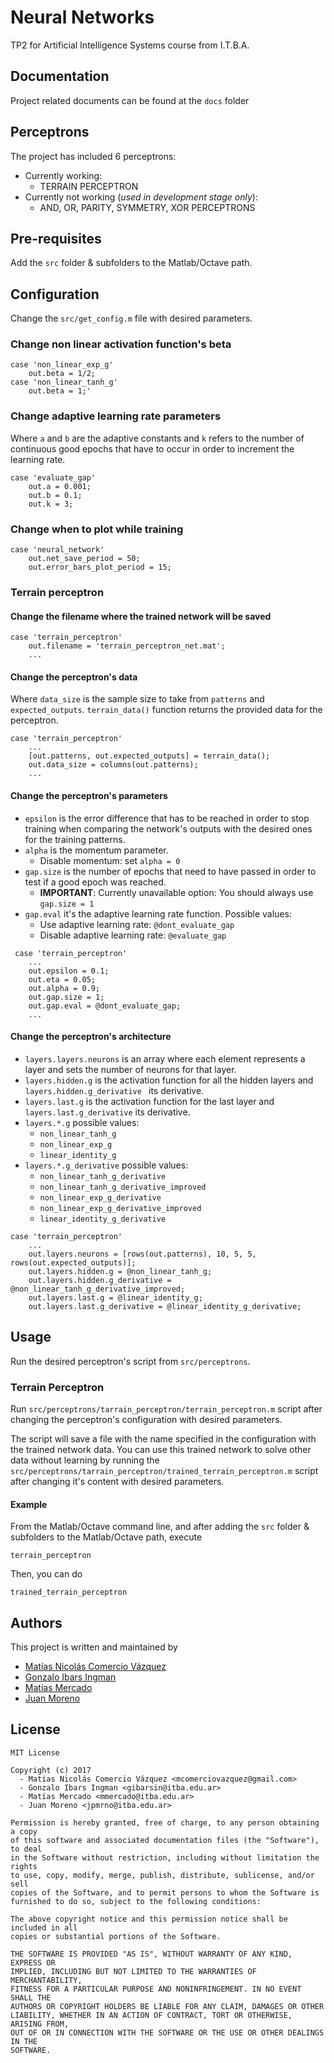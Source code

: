 # Neural Networks
TP2 for Artificial Intelligence Systems course from I.T.B.A.

## Documentation
Project related documents can be found at the `docs` folder

## Perceptrons

The project has included 6 perceptrons:

- Currently working:
  - TERRAIN PERCEPTRON
- Currently not working (_used in development stage only_):
  - AND, OR, PARITY, SYMMETRY, XOR PERCEPTRONS

## Pre-requisites
Add the `src` folder & subfolders to the Matlab/Octave path.

## Configuration

Change the `src/get_config.m` file with desired parameters.

### Change non linear activation function's **beta**

```
case 'non_linear_exp_g'
    out.beta = 1/2;
case 'non_linear_tanh_g'
    out.beta = 1;'
```

### Change adaptive learning rate parameters

Where `a` and `b` are the adaptive constants and `k` refers to the number of continuous good epochs that have to occur in order to increment the learning rate.

```
case 'evaluate_gap'
    out.a = 0.001;
    out.b = 0.1;
    out.k = 3;
```

### Change when to plot while training

```
case 'neural_network'
    out.net_save_period = 50;
    out.error_bars_plot_period = 15;
```

### Terrain perceptron

#### Change the filename where the trained network will be saved

```
case 'terrain_perceptron'
    out.filename = 'terrain_perceptron_net.mat';
    ...
```

#### Change the perceptron's data

Where `data_size` is the sample size to take from `patterns` and `expected_outputs`. `terrain_data()` function returns the provided data for the perceptron.

```
case 'terrain_perceptron'
    ...
    [out.patterns, out.expected_outputs] = terrain_data();
    out.data_size = columns(out.patterns);
    ...
```

#### Change the perceptron's parameters

- `epsilon` is the error difference that has to be reached in order to stop training when comparing the network's outputs with the desired ones for the training patterns.
- `alpha` is the momentum parameter.
    - Disable momentum: set `alpha = 0`
- `gap.size` is the number of epochs that need to have passed in order to test if a good epoch was reached.
  - **IMPORTANT**: Currently unavailable option: You should always use `gap.size = 1`
- `gap.eval` it's the adaptive learning rate function. Possible values:
    - Use adaptive learning rate: `@dont_evaluate_gap`
    - Disable adaptive learning rate: `@evaluate_gap`

```
 case 'terrain_perceptron'
    ...
    out.epsilon = 0.1;
    out.eta = 0.05;
    out.alpha = 0.9;
    out.gap.size = 1;
    out.gap.eval = @dont_evaluate_gap;
    ...
```

#### Change the perceptron's architecture

- `layers.layers.neurons` is an array where each element represents a layer and sets the number of neurons for that layer.
- `layers.hidden.g` is the activation function for all the hidden layers and `layers.hidden.g_derivative ` its derivative.
- `layers.last.g` is the activation function for the last layer and `layers.last.g_derivative` its derivative.
- `layers.*.g` possible values:
    - `non_linear_tanh_g`
    - `non_linear_exp_g`
    - `linear_identity_g`
- `layers.*.g_derivative` possible values:
    - `non_linear_tanh_g_derivative`
    - `non_linear_tanh_g_derivative_improved`
    - `non_linear_exp_g_derivative`
    - `non_linear_exp_g_derivative_improved`
    - `linear_identity_g_derivative`

```
case 'terrain_perceptron'
    ...
    out.layers.neurons = [rows(out.patterns), 10, 5, 5, rows(out.expected_outputs)];
    out.layers.hidden.g = @non_linear_tanh_g;
    out.layers.hidden.g_derivative = @non_linear_tanh_g_derivative_improved;
    out.layers.last.g = @linear_identity_g;
    out.layers.last.g_derivative = @linear_identity_g_derivative;
```

## Usage

Run the desired perceptron's script from `src/perceptrons`.

### Terrain Perceptron

Run `src/perceptrons/tarrain_perceptron/terrain_perceptron.m` script after changing the perceptron's configuration with desired parameters.

The script will save a file with the name specified in the configuration with the trained network data. You can use this trained network to solve other data without learning by running the `src/perceptrons/tarrain_perceptron/trained_terrain_perceptron.m` script after changing it's content with desired parameters.

#### Example
From the Matlab/Octave command line, and after adding the `src` folder & subfolders to the Matlab/Octave path, execute

    terrain_perceptron

Then, you can do

    trained_terrain_perceptron

## Authors
This project is written and maintained by

- [Matías Nicolás Comercio Vázquez](https://github.com/MatiasComercio)
- [Gonzalo Ibars Ingman](https://github.com/gibarsin)
- [Matías Mercado](https://github.com/MatiasMercado)
- [Juan Moreno](https://github.com/jpmrno)

## License
    MIT License

    Copyright (c) 2017
      - Matías Nicolás Comercio Vázquez <mcomerciovazquez@gmail.com>
      - Gonzalo Ibars Ingman <gibarsin@itba.edu.ar>
      - Matías Mercado <mmercado@itba.edu.ar>
      - Juan Moreno <jpmrno@itba.edu.ar>

    Permission is hereby granted, free of charge, to any person obtaining a copy
    of this software and associated documentation files (the "Software"), to deal
    in the Software without restriction, including without limitation the rights
    to use, copy, modify, merge, publish, distribute, sublicense, and/or sell
    copies of the Software, and to permit persons to whom the Software is
    furnished to do so, subject to the following conditions:

    The above copyright notice and this permission notice shall be included in all
    copies or substantial portions of the Software.

    THE SOFTWARE IS PROVIDED "AS IS", WITHOUT WARRANTY OF ANY KIND, EXPRESS OR
    IMPLIED, INCLUDING BUT NOT LIMITED TO THE WARRANTIES OF MERCHANTABILITY,
    FITNESS FOR A PARTICULAR PURPOSE AND NONINFRINGEMENT. IN NO EVENT SHALL THE
    AUTHORS OR COPYRIGHT HOLDERS BE LIABLE FOR ANY CLAIM, DAMAGES OR OTHER
    LIABILITY, WHETHER IN AN ACTION OF CONTRACT, TORT OR OTHERWISE, ARISING FROM,
    OUT OF OR IN CONNECTION WITH THE SOFTWARE OR THE USE OR OTHER DEALINGS IN THE
    SOFTWARE.
